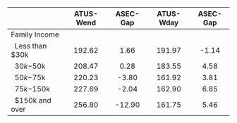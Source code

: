
|                      |    ATUS-Wend |     ASEC-Gap |    ATUS-Wday |     ASEC-Gap |
| -------------------- | :----------: | :----------: | :----------: | :----------: |
| Family Income        |              |              |              |              |
| &nbsp;&nbsp;Less than $30k |       192.62 |         1.66 |       191.97 |        -1.14 |
| &nbsp;&nbsp;$30k-$50k |       208.47 |         0.28 |       183.55 |         4.58 |
| &nbsp;&nbsp;$50k-$75k |       220.23 |        -3.80 |       161.92 |         3.81 |
| &nbsp;&nbsp;$75k-$150k |       227.69 |        -2.04 |       162.90 |         6.85 |
| &nbsp;&nbsp;$150k and over |       256.80 |       -12.90 |       161.75 |         5.46 |

